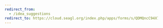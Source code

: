 ```yaml
---
redirect_from:
  - /idea_suggestions
redirect_to: https://cloud.seagl.org/index.php/apps/forms/s/QDMQncC94X7EG5maFmr4mMs5
---
```


